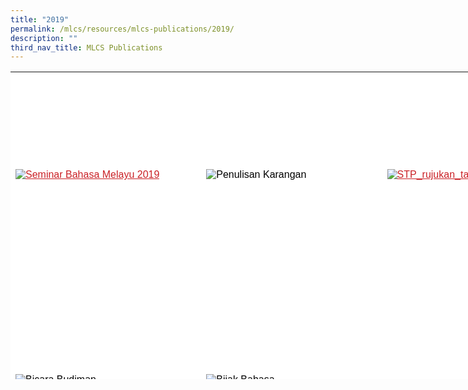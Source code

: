 ```yaml
---
title: "2019"
permalink: /mlcs/resources/mlcs-publications/2019/
description: ""
third_nav_title: MLCS Publications
---
```

<table style="box-sizing: border-box; color: rgb(0, 0, 0); font-family: Hind, Arial, Helvetica, sans-serif; font-size: 16px; font-style: normal; font-variant-ligatures: normal; font-variant-caps: normal; font-weight: 400; letter-spacing: normal; orphans: 2; text-align: start; text-transform: none; white-space: normal; widows: 2; word-spacing: 0px; -webkit-text-stroke-width: 0px; background-color: rgb(255, 255, 255); text-decoration-thickness: initial; text-decoration-style: initial; text-decoration-color: initial; width: 821px; height: 492px;"><tbody style="box-sizing: border-box;"><tr style="box-sizing: border-box; height: 330.434px;"><td style="box-sizing: border-box; width: 305.243px;"><a target="_blank" href="https://academyofsingaporeteachers.moe.edu.sg/mlcs/resources/(malay-language-seminar)-seminar-bahasa-melayu-publications/seminar-bahasa-melayu-2019" style="box-sizing: border-box; background-color: transparent; color: rgb(202, 33, 38);"><img src="https://academyofsingaporeteachers.moe.edu.sg/images/librariesprovider6/mlcs-publication/images2019/20190823090123670_0001.tmb-thumbnail3.jpg?Culture=en&amp;sfvrsn=3a2db917_3" alt="Seminar Bahasa Melayu 2019" title="Seminar Bahasa Melayu 2019" data-displaymode="Thumbnail" style="box-sizing: border-box; border-style: none; margin: 10px 0px; max-width: 100%;"></a></td><td style="box-sizing: border-box; width: 289.34px;"><img src="https://academyofsingaporeteachers.moe.edu.sg/images/librariesprovider6/mlcs-publication/images2019/karanganbersiri.tmb-thumbnail3.jpg?Culture=en&amp;sfvrsn=78e2145a_1" alt="Penulisan Karangan" title="Penulisan Karangan" data-displaymode="Thumbnail" style="box-sizing: border-box; border-style: none; margin: 10px 0px; max-width: 100%;"></td><td style="box-sizing: border-box; width: 219.748px;"><a target="_blank" href="https://academyofsingaporeteachers.moe.edu.sg/mlcs/resources/singapore-teaching-practice" style="box-sizing: border-box; background-color: transparent; color: rgb(202, 33, 38);"><img src="https://academyofsingaporeteachers.moe.edu.sg/images/librariesprovider6/mlcs-publication/images2019/stp_rujukan_tambahan.tmb-thumbnail3.jpg?Culture=en&amp;sfvrsn=4d9591f0_1" alt="STP_rujukan_tambahan" title="STP_rujukan_tambahan" data-displaymode="Thumbnail" style="box-sizing: border-box; border-style: none; margin: 10px 0px; max-width: 100%;"></a></td></tr><tr style="box-sizing: border-box; height: 325.434px;"><td style="box-sizing: border-box; width: 305.243px;"><img src="https://academyofsingaporeteachers.moe.edu.sg/images/librariesprovider6/mlcs-publication/images2019/sarkasi.tmb-thumbnail3.jpg?Culture=en&amp;sfvrsn=5237b00c_1" alt="Bicara Budiman" title="Bicara Budiman" data-displaymode="Thumbnail" style="box-sizing: border-box; border-style: none; margin: 10px 0px; max-width: 100%;"></td><td style="box-sizing: border-box; width: 289.34px;"><img src="https://academyofsingaporeteachers.moe.edu.sg/images/librariesprovider6/mlcs-publication/images2019/bijakbahasa.tmb-thumbnail3.png?Culture=en&amp;sfvrsn=b73efcf4_1" alt="Bijak Bahasa" title="Bijak Bahasa" data-displaymode="Thumbnail" style="box-sizing: border-box; border-style: none; margin: 10px 0px; max-width: 100%;"></td></tr></tbody></table>